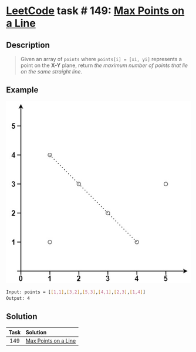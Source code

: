 # [LeetCode][leetcode] task # 149: [Max Points on a Line][task]

Description
-----------

> Given an array of `points` where `points[i] = [xi, yi]` represents a point on the **X-Y** plane,
> return _the maximum number of points that lie on the same straight line_.

 Example
-------

![plane.png](image/plane.png)

```sh
Input: points = [[1,1],[3,2],[5,3],[4,1],[2,3],[1,4]]
Output: 4
```

Solution
--------

| Task | Solution                         |
|:----:|:---------------------------------|
| 149  | [Max Points on a Line][solution] |


[leetcode]: <http://leetcode.com/>
[task]: <https://leetcode.com/problems/max-points-on-a-line/>
[solution]: <https://github.com/wellaxis/praxis-leetcode/blob/main/src/main/java/com/witalis/praxis/leetcode/task/h2/p149/option/Practice.java>
